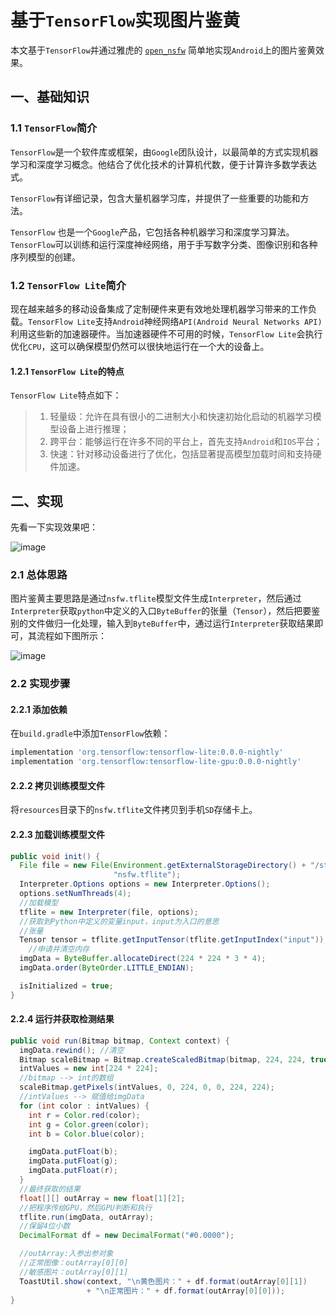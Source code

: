 # 基于`TensorFlow`实现图片鉴黄

本文基于`TensorFlow`并通过雅虎的 [`open_nsfw`](https://github.com/yahoo/open_nsfw) 简单地实现`Android`上的图片鉴黄效果。

## 一、基础知识

### 1.1 `TensorFlow`简介

`TensorFlow`是一个软件库或框架，由`Google`团队设计，以最简单的方式实现机器学习和深度学习概念。他结合了优化技术的计算机代数，便于计算许多数学表达式。

`TensorFlow`有详细记录，包含大量机器学习库，并提供了一些重要的功能和方法。

`TensorFlow` 也是一个`Google`产品，它包括各种机器学习和深度学习算法。`TensorFlow`可以训练和运行深度神经网络，用于手写数字分类、图像识别和各种序列模型的创建。

### 1.2 `TensorFlow Lite`简介

现在越来越多的移动设备集成了定制硬件来更有效地处理机器学习带来的工作负载。`TensorFlow Lite`支持`Android`神经网络`API(Android Neural Networks API)`利用这些新的加速器硬件。当加速器硬件不可用的时候，`TensorFlow Lite`会执行优化`CPU`，这可以确保模型仍然可以很快地运行在一个大的设备上。

#### 1.2.1 `TensorFlow Lite`的特点

`TensorFlow Lite`特点如下：

> 1. 轻量级：允许在具有很小的二进制大小和快速初始化启动的机器学习模型设备上进行推理；
> 2. 跨平台：能够运行在许多不同的平台上，首先支持`Android`和`IOS`平台；
> 3. 快速：针对移动设备进行了优化，包括显著提高模型加载时间和支持硬件加速。

## 二、实现

先看一下实现效果吧：

![image](https://github.com/tianyalu/TensorFlowPornIdentifier/raw/master/show/show.png)

### 2.1 总体思路

图片鉴黄主要思路是通过`nsfw.tflite`模型文件生成`Interpreter`，然后通过`Interpreter`获取`python`中定义的入口`ByteBuffer`的张量（`Tensor`），然后把要鉴别的文件做归一化处理，输入到`ByteBuffer`中，通过运行`Interpreter`获取结果即可，其流程如下图所示：

![image](https://github.com/tianyalu/TensorFlowPornIdentifier/raw/master/show/tensorflow_picture_porn_process.png)

### 2.2 实现步骤

#### 2.2.1 添加依赖

在`build.gradle`中添加`TensorFlow`依赖：

```groovy
implementation 'org.tensorflow:tensorflow-lite:0.0.0-nightly'
implementation 'org.tensorflow:tensorflow-lite-gpu:0.0.0-nightly'
```

#### 2.2.2 拷贝训练模型文件

将`resources`目录下的`nsfw.tflite`文件拷贝到手机`SD`存储卡上。

#### 2.2.3 加载训练模型文件

```java
public void init() {
  File file = new File(Environment.getExternalStorageDirectory() + "/sty/tensorflow/",
                       "nsfw.tflite");
  Interpreter.Options options = new Interpreter.Options();
  options.setNumThreads(4);
  //加载模型
  tflite = new Interpreter(file, options);
  //获取到Python中定义的变量input，input为入口的意思
  //张量
  Tensor tensor = tflite.getInputTensor(tflite.getInputIndex("input"));
	//申请并清空内存
  imgData = ByteBuffer.allocateDirect(224 * 224 * 3 * 4);
  imgData.order(ByteOrder.LITTLE_ENDIAN);

  isInitialized = true;
}
```

#### 2.2.4 运行并获取检测结果

```java
public void run(Bitmap bitmap, Context context) {
  imgData.rewind(); //清空
  Bitmap scaleBitmap = Bitmap.createScaledBitmap(bitmap, 224, 224, true);
  intValues = new int[224 * 224];
  //bitmap --> int的数组
  scaleBitmap.getPixels(intValues, 0, 224, 0, 0, 224, 224);
  //intValues --> 赋值给imgData
  for (int color : intValues) {
    int r = Color.red(color);
    int g = Color.green(color);
    int b = Color.blue(color);

    imgData.putFloat(b);
    imgData.putFloat(g);
    imgData.putFloat(r);
  }
  //最终获取的结果
  float[][] outArray = new float[1][2];
  //把程序传给GPU，然后GPU判断和执行
  tflite.run(imgData, outArray);
  //保留4位小数
  DecimalFormat df = new DecimalFormat("#0.0000");

  //outArray:入参出参对象
  //正常图像：outArray[0][0]
  //敏感图片：outArray[0][1]
  ToastUtil.show(context, "\n黄色图片：" + df.format(outArray[0][1])
                 + "\n正常图片：" + df.format(outArray[0][0]));
}
```



